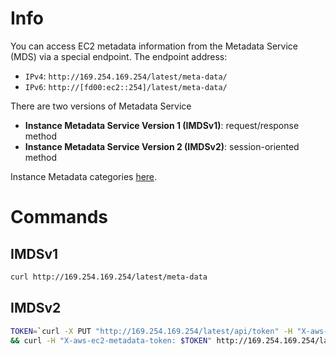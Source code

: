 # Info

You can access EC2 metadata information from the Metadata Service (MDS) via a special endpoint. The endpoint address:
- `IPv4`: `http://169.254.169.254/latest/meta-data/`
- `IPv6`: `http://[fd00:ec2::254]/latest/meta-data/`

There are two versions of Metadata Service
- **Instance Metadata Service Version 1 (IMDSv1)**: request/response method
- **Instance Metadata Service Version 2 (IMDSv2)**: session-oriented method

Instance Metadata categories [here](https://docs.aws.amazon.com/AWSEC2/latest/UserGuide/ec2-instance-metadata.html#instancedata-data-categories).

# Commands

## IMDSv1
```sh
curl http://169.254.169.254/latest/meta-data
```

## IMDSv2
```sh
TOKEN=`curl -X PUT "http://169.254.169.254/latest/api/token" -H "X-aws-ec2-metadata-token-ttl-seconds: 21600"` \
&& curl -H "X-aws-ec2-metadata-token: $TOKEN" http://169.254.169.254/latest/meta-data
```
